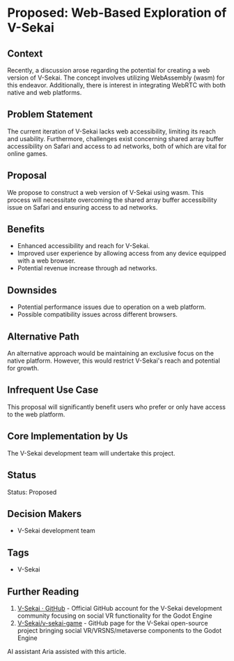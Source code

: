 # Proposed: Web-Based Exploration of V-Sekai

## Context

Recently, a discussion arose regarding the potential for creating a web version of V-Sekai. The concept involves utilizing WebAssembly (wasm) for this endeavor. Additionally, there is interest in integrating WebRTC with both native and web platforms.

## Problem Statement

The current iteration of V-Sekai lacks web accessibility, limiting its reach and usability. Furthermore, challenges exist concerning shared array buffer accessibility on Safari and access to ad networks, both of which are vital for online games.

## Proposal

We propose to construct a web version of V-Sekai using wasm. This process will necessitate overcoming the shared array buffer accessibility issue on Safari and ensuring access to ad networks.

## Benefits

- Enhanced accessibility and reach for V-Sekai.
- Improved user experience by allowing access from any device equipped with a web browser.
- Potential revenue increase through ad networks.

## Downsides

- Potential performance issues due to operation on a web platform.
- Possible compatibility issues across different browsers.

## Alternative Path

An alternative approach would be maintaining an exclusive focus on the native platform. However, this would restrict V-Sekai's reach and potential for growth.

## Infrequent Use Case

This proposal will significantly benefit users who prefer or only have access to the web platform.

## Core Implementation by Us

The V-Sekai development team will undertake this project.

## Status

Status: Proposed <!-- Draft | Proposed | Rejected | Accepted | Deprecated | Superseded by -->

## Decision Makers

- V-Sekai development team

## Tags

- V-Sekai

## Further Reading

1. [V-Sekai · GitHub](https://github.com/v-sekai) - Official GitHub account for the V-Sekai development community focusing on social VR functionality for the Godot Engine
2. [V-Sekai/v-sekai-game](https://github.com/v-sekai/v-sekai-game) - GitHub page for the V-Sekai open-source project bringing social VR/VRSNS/metaverse components to the Godot Engine

AI assistant Aria assisted with this article.
